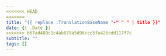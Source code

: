 ```yaml
---
<<<<<<< HEAD
=======
title: "{{ replace .TranslationBaseName "-" " " | title }}"
date: {{ .Date }}
>>>>>>> b67ad489c1c4ab079a5d96ccc5fa426cdd117f7c
subtitle: ""
tags: []
---
```


